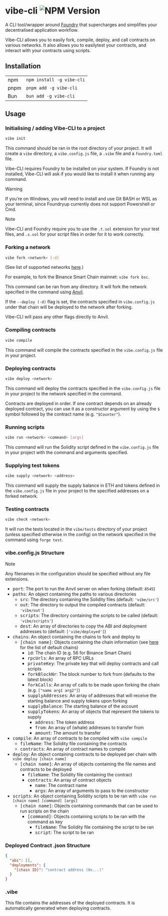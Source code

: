 # vibe-cli ![NPM Version](https://img.shields.io/npm/v/vibe-cli)

A CLI tool/wrapper around [Foundry](https://book.getfoundry.sh/) that supercharges and simplifies your decentralised application workflow.

Vibe-CLI allows you to easily fork, compile, deploy, and call contracts on various networks. It also allows you to easilytest your contracts, and interact with your contracts using scripts.

## Installation

<table>
  <tr>
    <td>npm</td>
    <td><code>npm install -g vibe-cli</code></td>
  </tr>
  <tr>
    <td>pnpm</td>
    <td><code>pnpm add -g vibe-cli</code></td>
  </tr>
  <tr>
    <td>Bun</td>
    <td><code>bun add -g vibe-cli</code></td>
  </tr>
</table>

## Usage

### Initialising / adding Vibe-CLI to a project

```bash
vibe init
```

This command should be ran in the root directory of your project. It will create a `vibe` directory, a `vibe.config.js` file, a `.vibe` file and a `foundry.toml` file.

Vibe-CLI requires Foundry to be installed on your system. If Foundry is not installed, Vibe-CLI will ask if you would like to install it when running any command.

> [!WARNING]
> If you’re on Windows, you will need to install and use Git BASH or WSL as your terminal, since Foundryup currently does not support Powershell or Cmd.

> [!NOTE]
> Vibe-CLI and Foundry require you to use the `.t.sol` extension for your test files, and `.s.sol` for your script files in order for it to work correctly.

### Forking a network

```bash
vibe fork <network> [-d]
```

(See list of supported networks [here](https://wagmi.sh/core/api/chains).)

For example, to fork the Binance Smart Chain mainnet: `vibe fork bsc`. 

This command can be ran from any directory. It will fork the network specified in the command using [Anvil](https://book.getfoundry.sh/anvil/).

If the `--deploy (-d)` flag is set, the contracts specified in `vibe.config.js` under that chain will be deployed to the network after forking.

Vibe-CLI will pass any other flags directly to Anvil.

### Compiling contracts

```bash
vibe compile
```

This command will compile the contracts specified in the `vibe.config.js` file in your project.

### Deploying contracts

```bash
vibe deploy <network>
```

This command will deploy the contracts specified in the `vibe.config.js` file in your project to the network specified in the command.

Contracts are deployed in order. If one contract depends on an already deployed contract, you can use it as a constructor argument by using the `$` symbol followed by the contract name (e.g. `"$Counter"`).

### Running scripts

```bash
vibe run <network> <command> [args]
```

This command will run the Solidity script defined in the `vibe.config.js` file in your project with the command and arguments specified.

### Supplying test tokens

```bash
vibe supply <network> <address>
```

This command will supply the supply balance in ETH and tokens defined in the `vibe.config.js` file in your project to the specified addresses on a forked network.

### Testing contracts

```bash
vibe check <network>
```

It will run the tests located in the `vibe/tests` directory of your project (unless specified otherwise in the config) on the network specified in the command using `forge test`.

### vibe.config.js Structure

> [!NOTE]
> Any filenames in the configuration should be specified without any file extensions.

- <kbd>port</kbd>: The port to run the Anvil server on when forking (default: `8545`)
- <kbd>paths</kbd>: An object containing the paths to various directories
  - <kbd>src</kbd>: The directory containing the Solidity files (default: `'vibe/src'`)
  - <kbd>out</kbd>: The directory to output the compiled contracts (default: `'vibe/out'`)
  - <kbd>scripts</kbd>: The directory containing the scripts to be called (default: `'vibe/scripts'`)
  - <kbd>dest</kbd>: An array of directories to copy the ABI and deployment addresses to (default: `['vibe/deployed']`)
- <kbd>chains</kbd>: An object containing the chains to fork and deploy to
  - <kbd>[chain name]</kbd>: Objects containing the chain information (see [here](https://wagmi.sh/core/api/chains) for the list of default chains)
    - <kbd>id</kbd>: The chain ID (e.g. 56 for Binance Smart Chain)
    - <kbd>rpcUrls</kbd>: An array of RPC URLs
    - <kbd>privateKey</kbd>: The private key that will deploy contracts and call scripts
    - <kbd>forkBlockNr</kbd>: The block number to fork from (defaults to the latest block)
    - <kbd>forkCalls</kbd>: An array of calls to be made upon forking the chain (e.g. `["name arg1 arg2"]`)
    - <kbd>supplyAddresses</kbd>: An array of addresses that will receive the starting balance and supply tokens upon forking
    - <kbd>supplyBalance</kbd>: The starting balance of the account
    - <kbd>supplyTokens</kbd>: An array of objects that represent the tokens to supply
      - <kbd>address</kbd>: The token address
      - <kbd>from</kbd>: An array of (whale) addresses to transfer from
      - <kbd>amount</kbd>: The amount to transfer
- <kbd>compile</kbd>: An array of contracts to be compiled with `vibe compile`
  - <kbd>fileName</kbd>: The Solidity file containing the contracts
  - <kbd>contracts</kbd>: An array of contract names to compile
- <kbd>deploy</kbd>: An object containing contracts to be deployed per chain with `vibe deploy [chain name]`
  - <kbd>[chain name]</kbd>: An array of objects containing the file names and contracts to be deployed
    - <kbd>fileName</kbd>: The Solidity file containing the contract
    - <kbd>contracts</kbd>: An array of contract objects
      - <kbd>name</kbd>: The contract name
      - <kbd>args</kbd>: An array of arguments to pass to the constructor
- <kbd>scripts</kbd>: An object containing Solidity scripts to be ran with `vibe run [chain name] [command] [args]`
  - <kbd>[chain name]</kbd>: Objects containing commands that can be used to run scripts on the chain
    - <kbd>[command]</kbd>: Objects containing scripts to be ran with the command as key
      - <kbd>fileName</kbd>: The Solidity file containing the script to be ran
      - <kbd>script</kbd>: The script to be ran

### Deployed Contract .json Structure

```json
{
  "abi": [],
  "deployments": {
    "[chain ID]": "contract address (0x...)"
  }
}
```

### .vibe

This file contains the addresses of the deployed contracts. It is automatically generated when deploying contracts.
